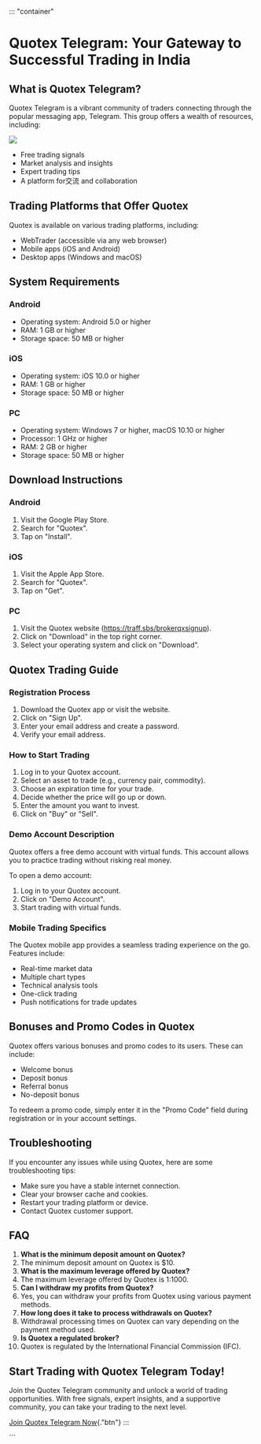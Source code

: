 ::: \"container\"
# Quotex Telegram: Your Gateway to Successful Trading in India

## What is Quotex Telegram?

Quotex Telegram is a vibrant community of traders connecting through the
popular messaging app, Telegram. This group offers a wealth of
resources, including:

[![](https://static.quotex.io/files/8_en/300_250.jpg)](https://traff.sbs/brokerqxsignupf)

-   Free trading signals
-   Market analysis and insights
-   Expert trading tips
-   A platform for交流 and collaboration

## Trading Platforms that Offer Quotex

Quotex is available on various trading platforms, including:

-   WebTrader (accessible via any web browser)
-   Mobile apps (iOS and Android)
-   Desktop apps (Windows and macOS)

## System Requirements

### Android

-   Operating system: Android 5.0 or higher
-   RAM: 1 GB or higher
-   Storage space: 50 MB or higher

### iOS

-   Operating system: iOS 10.0 or higher
-   RAM: 1 GB or higher
-   Storage space: 50 MB or higher

### PC

-   Operating system: Windows 7 or higher, macOS 10.10 or higher
-   Processor: 1 GHz or higher
-   RAM: 2 GB or higher
-   Storage space: 50 MB or higher

## Download Instructions

### Android

1.  Visit the Google Play Store.
2.  Search for "Quotex".
3.  Tap on "Install".

### iOS

1.  Visit the Apple App Store.
2.  Search for "Quotex".
3.  Tap on "Get".

### PC

1.  Visit the Quotex website (https://traff.sbs/brokerqxsignup).
2.  Click on "Download" in the top right corner.
3.  Select your operating system and click on "Download".

## Quotex Trading Guide

### Registration Process

1.  Download the Quotex app or visit the website.
2.  Click on "Sign Up".
3.  Enter your email address and create a password.
4.  Verify your email address.

### How to Start Trading

1.  Log in to your Quotex account.
2.  Select an asset to trade (e.g., currency pair, commodity).
3.  Choose an expiration time for your trade.
4.  Decide whether the price will go up or down.
5.  Enter the amount you want to invest.
6.  Click on "Buy" or "Sell".

### Demo Account Description

Quotex offers a free demo account with virtual funds. This account
allows you to practice trading without risking real money.

To open a demo account:

1.  Log in to your Quotex account.
2.  Click on "Demo Account".
3.  Start trading with virtual funds.

### Mobile Trading Specifics

The Quotex mobile app provides a seamless trading experience on the go.
Features include:

-   Real-time market data
-   Multiple chart types
-   Technical analysis tools
-   One-click trading
-   Push notifications for trade updates

## Bonuses and Promo Codes in Quotex

Quotex offers various bonuses and promo codes to its users. These can
include:

-   Welcome bonus
-   Deposit bonus
-   Referral bonus
-   No-deposit bonus

To redeem a promo code, simply enter it in the "Promo Code" field
during registration or in your account settings.

## Troubleshooting

If you encounter any issues while using Quotex, here are some
troubleshooting tips:

-   Make sure you have a stable internet connection.
-   Clear your browser cache and cookies.
-   Restart your trading platform or device.
-   Contact Quotex customer support.

## FAQ

1.  **What is the minimum deposit amount on Quotex?**
2.  The minimum deposit amount on Quotex is \$10.
3.  **What is the maximum leverage offered by Quotex?**
4.  The maximum leverage offered by Quotex is 1:1000.
5.  **Can I withdraw my profits from Quotex?**
6.  Yes, you can withdraw your profits from Quotex using various payment
    methods.
7.  **How long does it take to process withdrawals on Quotex?**
8.  Withdrawal processing times on Quotex can vary depending on the
    payment method used.
9.  **Is Quotex a regulated broker?**
10. Quotex is regulated by the International Financial Commission (IFC).

## Start Trading with Quotex Telegram Today!

Join the Quotex Telegram community and unlock a world of trading
opportunities. With free signals, expert insights, and a supportive
community, you can take your trading to the next level.

[Join Quotex Telegram
Now](\%22https://traff.sbs/brokerqxsignup\%22){."btn"}
:::

\`\`\`

